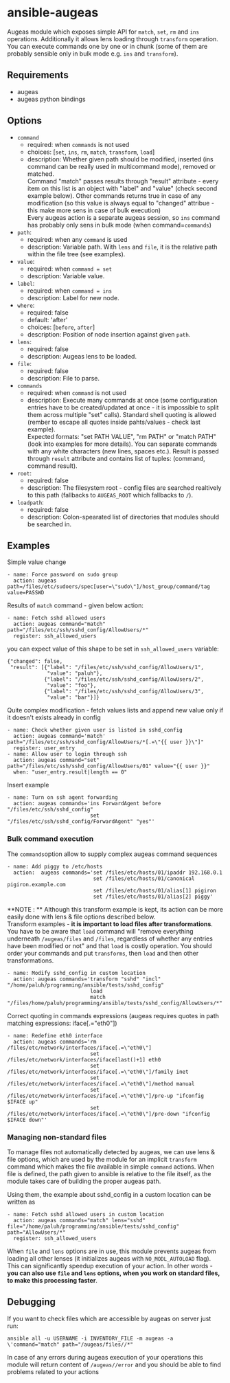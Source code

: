 # ansible-augeas

Augeas module which exposes simple API for `match`, `set`, `rm` and `ins` operations. Additionally it allows lens loading through `transform` operation. You can execute commands one by one or in chunk (some of them are probably sensible only in bulk mode e.g. `ins` and `transform`).

## Requirements

- augeas
- augeas python bindings

## Options

- `command`
    - required: when `commands` is not used
    - choices: [`set`, `ins`, `rm`, `match`, `transform`, `load`]
    - description:
      Whether given path should be modified, inserted (ins command can be really used in multicommand mode), removed or matched.  
      Command "match" passes results through "result" attribute - every item on this list is an object with "label" and "value" (check second example below). Other commands returns true in case of any modification (so this value is always equal to "changed" attribue - this make more sens in case of bulk execution)  
      Every augeas action is a separate augeas session, so `ins` command has probably only sens in bulk mode (when command=`commands`)
- `path`:
    - required: when any `command` is used
    - description: Variable path. With `lens` and `file`, it is the relative path within the file tree (see examples).
- `value`:
    - required: when `command = set`
    - description: Variable value.
- `label`:
    - required: when `command = ins`
    - description: Label for new node.
- `where`:
    - required: false
    - default: 'after'
    - choices: [`before`, `after`]
    - description: Position of node insertion against given `path`.
- `lens`:
    - required: false
    - description: Augeas lens to be loaded.
- `file`:
    - required: false
    - description: File to parse.
- `commands`
    - required: when `command` is not used
    - description: Execute many commands at once (some configuration entries have to be created/updated at once - it is impossible to split them across multiple "set" calls). Standard shell quoting is allowed (rember to escape all quotes inside pahts/values - check last example).  
     Expected formats: "set PATH VALUE", "rm PATH" or "match PATH" (look into examples for more details). You can separate commands with any white characters (new lines, spaces etc.). Result is passed through `result` attribute and contains list of tuples: (command, command result).
- `root`:
    - required: false
    - description: The filesystem root - config files are searched realtively to this path (fallbacks to `AUGEAS_ROOT` which fallbacks to  `/`).
- `loadpath`:
    - required: false
    - description: Colon-spearated list of directories that modules should be searched in.

## Examples

Simple value change

    - name: Force password on sudo group
      action: augeas path=/files/etc/sudoers/spec[user=\"sudo\"]/host_group/command/tag value=PASSWD

Results of `match` command - given below action:

    - name: Fetch sshd allowed users
      action: augeas command="match" path="/files/etc/ssh/sshd_config/AllowUsers/*"
      register: ssh_allowed_users

you can expect value of this shape to be set in `ssh_allowed_users` variable:

    {"changed": false,
     "result": [{"label": "/files/etc/ssh/sshd_config/AllowUsers/1",
                 "value": "paluh"},
                {"label": "/files/etc/ssh/sshd_config/AllowUsers/2",
                 "value": "foo"},
                {"label": "/files/etc/ssh/sshd_config/AllowUsers/3",
                 "value": "bar"}]}

Quite complex modification - fetch values lists and append new value only if it doesn't exists already in config

    - name: Check whether given user is listed in sshd_config
      action: augeas command='match' path="/files/etc/ssh/sshd_config/AllowUsers/*[.=\"{{ user }}\"]"
      register: user_entry
    - name: Allow user to login through ssh
      action: augeas command="set" path="/files/etc/ssh/sshd_config/AllowUsers/01" value="{{ user }}"
      when: "user_entry.result|length == 0"

Insert example

    - name: Turn on ssh agent forwarding
      action: augeas commands='ins ForwardAgent before "/files/etc/ssh/sshd_config"
                               set "/files/etc/ssh/sshd_config/ForwardAgent" "yes"'

### Bulk command execution

The `commands`option allow to supply complex augeas command sequences

    - name: Add piggy to /etc/hosts
      action:  augeas commands='set /files/etc/hosts/01/ipaddr 192.168.0.1
                                set /files/etc/hosts/01/canonical pigiron.example.com
                                set /files/etc/hosts/01/alias[1] pigiron
                                set /files/etc/hosts/01/alias[2] piggy'

**NOTE : ** Although this transform example is kept, its action can be more easily done with lens & file options described below.  
Transform examples - __it is important to load files after transformations__.
You have to be aware that `load` command will "remove everything underneath
`/augeas/files` and `/files`, regardless of whether any entries have been
modified or not" and that `load` is costly operation. You should order your
commands and put `transforms`, then `load` and then other transformations.

    - name: Modify sshd_config in custom location
      action: augeas commands='transform "sshd" "incl" "/home/paluh/programming/ansible/tests/sshd_config"
                               load
                               match "/files/home/paluh/programming/ansible/tests/sshd_config/AllowUsers/*"'

Correct quoting in commands expressions (augeas requires quotes in path matching expressions: iface[.=\"eth0\"])

    - name: Redefine eth0 interface
      action: augeas commands='rm /files/etc/network/interfaces/iface[.=\"eth0\"]
                               set /files/etc/network/interfaces/iface[last()+1] eth0
                               set /files/etc/network/interfaces/iface[.=\"eth0\"]/family inet
                               set /files/etc/network/interfaces/iface[.=\"eth0\"]/method manual
                               set /files/etc/network/interfaces/iface[.=\"eth0\"]/pre-up "ifconfig $IFACE up"
                               set /files/etc/network/interfaces/iface[.=\"eth0\"]/pre-down "ifconfig $IFACE down"'

### Managing non-standard files

To manage files not automatically detected by augeas, we can use lens & file
options, which are used by the module for an implicit `transform` command which
makes the file available in simple `command` actions. When file is defined,
the path given to ansible is relative to the file itself, as the module takes
care of building the proper augeas path.

Using them, the example about sshd_config in a custom location can be written as

    - name: Fetch sshd allowed users in custom location
      action: augeas commands="match" lens="sshd" file="/home/paluh/programming/ansible/tests/sshd_config" path="AllowUsers/*"
      register: ssh_allowed_users

When `file` and `lens` options are in use, this module prevents augeas from loading
 all other lenses (it initializes augeas with `NO_MODL_AUTOLOAD` flag). This can
 significantly speedup execution of your action. In other words - __you can also use `file`
 and `lens` options, when you work on standard files, to make this processing faster__.


## Debugging

If you want to check files which are accessible by augeas on server just run:

    ansible all -u USERNAME -i INVENTORY_FILE -m augeas -a \'command="match" path="/augeas/files//*"

In case of any errors during augeas execution of your operations this module will return content of `/augeas//error` and you should be able to find problems related to your actions
